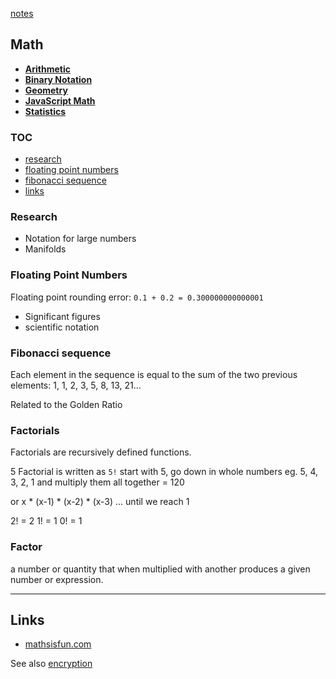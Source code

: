 [notes](../notes.md)

## Math

- **[Arithmetic](arithmetic.md)**
- **[Binary Notation](binary.md)**
- **[Geometry](geometry.md)**
- **[JavaScript Math](../javascript/math.md)**
- **[Statistics](statistics.md)**

### TOC
- [research](#research)
- [floating point numbers](#floating-point0numbers)
- [fibonacci sequence](#fibonacci-sequence)
- [links](#links)

### Research
- Notation for large numbers
- Manifolds

### Floating Point Numbers

Floating point rounding error: `0.1 + 0.2 = 0.300000000000001`

- Significant figures
- scientific notation

### Fibonacci sequence

Each element in the sequence is equal to the sum of the two previous elements: 1, 1, 2, 3, 5, 8, 13, 21...

Related to the Golden Ratio


### Factorials
Factorials are recursively defined functions.

5 Factorial is written as `5!`
start with 5, go down in whole numbers eg. 5, 4, 3, 2, 1 and multiply them all together  = 120

or x * (x-1) * (x-2) * (x-3) ... until we reach 1

2! = 2
1! = 1
0! = 1


### Factor
a number or quantity that when multiplied with another produces a given number or expression.

---

## Links
- [mathsisfun.com](www.mathsisfun.com)

See also [encryption](../encryption.md)

